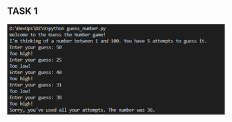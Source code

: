 ## TASK 1
![1_work_of_programm](https://github.com/SvitLanaSvit/DevOps_task10_Python_Guess_Number/blob/main/screenshots/1.png)
